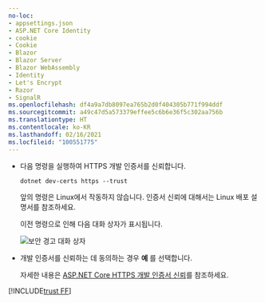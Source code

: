 ```yaml
---
no-loc:
- appsettings.json
- ASP.NET Core Identity
- cookie
- Cookie
- Blazor
- Blazor Server
- Blazor WebAssembly
- Identity
- Let's Encrypt
- Razor
- SignalR
ms.openlocfilehash: df4a9a7db8097ea765b2d0f404305b771f994ddf
ms.sourcegitcommit: a49c47d5a573379effee5c6b6e36f5c302aa756b
ms.translationtype: HT
ms.contentlocale: ko-KR
ms.lasthandoff: 02/16/2021
ms.locfileid: "100551775"
---
```

* 다음 명령을 실행하여 HTTPS 개발 인증서를 신뢰합니다.

  ```dotnetcli
  dotnet dev-certs https --trust
  ```
  
  앞의 명령은 Linux에서 작동하지 않습니다. 인증서 신뢰에 대해서는 Linux 배포 설명서를 참조하세요.

  이전 명령으로 인해 다음 대화 상자가 표시됩니다.

  ![보안 경고 대화 상자](~/getting-started/_static/cert.png)

* 개발 인증서를 신뢰하는 데 동의하는 경우 **예** 를 선택합니다.

  자세한 내용은 [ASP.NET Core HTTPS 개발 인증서 신뢰](xref:security/enforcing-ssl#trust-the-aspnet-core-https-development-certificate-on-windows-and-macos)를 참조하세요.
  
[!INCLUDE[trust FF](~/includes/trust-ff.md)]